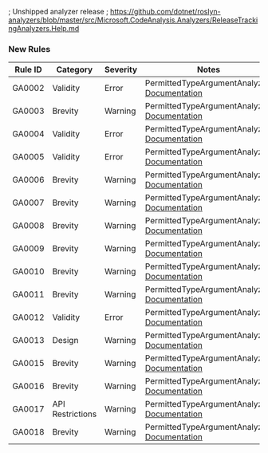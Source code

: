 ﻿; Unshipped analyzer release
; https://github.com/dotnet/roslyn-analyzers/blob/master/src/Microsoft.CodeAnalysis.Analyzers/ReleaseTrackingAnalyzers.Help.md

### New Rules

Rule ID | Category | Severity | Notes
--------|----------|----------|-------
GA0002 | Validity | Error | PermittedTypeArgumentAnalyzer, [Documentation](docs/rules/GA0002.md)
GA0003 | Brevity | Warning | PermittedTypeArgumentAnalyzer, [Documentation](docs/rules/GA0003.md)
GA0004 | Validity | Error | PermittedTypeArgumentAnalyzer, [Documentation](docs/rules/GA0004.md)
GA0005 | Validity | Error | PermittedTypeArgumentAnalyzer, [Documentation](docs/rules/GA0005.md)
GA0006 | Brevity | Warning | PermittedTypeArgumentAnalyzer, [Documentation](docs/rules/GA0006.md)
GA0007 | Brevity | Warning | PermittedTypeArgumentAnalyzer, [Documentation](docs/rules/GA0007.md)
GA0008 | Brevity | Warning | PermittedTypeArgumentAnalyzer, [Documentation](docs/rules/GA0008.md)
GA0009 | Brevity | Warning | PermittedTypeArgumentAnalyzer, [Documentation](docs/rules/GA0009.md)
GA0010 | Brevity | Warning | PermittedTypeArgumentAnalyzer, [Documentation](docs/rules/GA0010.md)
GA0011 | Brevity | Warning | PermittedTypeArgumentAnalyzer, [Documentation](docs/rules/GA0011.md)
GA0012 | Validity | Error | PermittedTypeArgumentAnalyzer, [Documentation](docs/rules/GA0012.md)
GA0013 | Design | Warning | PermittedTypeArgumentAnalyzer, [Documentation](docs/rules/GA0013.md)
GA0015 | Brevity | Warning | PermittedTypeArgumentAnalyzer, [Documentation](docs/rules/GA0015.md)
GA0016 | Brevity | Warning | PermittedTypeArgumentAnalyzer, [Documentation](docs/rules/GA0016.md)
GA0017 | API Restrictions | Warning | PermittedTypeArgumentAnalyzer, [Documentation](docs/rules/GA0017.md)
GA0018 | Brevity | Warning | PermittedTypeArgumentAnalyzer, [Documentation](docs/rules/GA0018.md)
